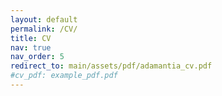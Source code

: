 ```yaml
---
layout: default
permalink: /CV/
title: CV
nav: true
nav_order: 5
redirect_to: main/assets/pdf/adamantia_cv.pdf
#cv_pdf: example_pdf.pdf
---
```

